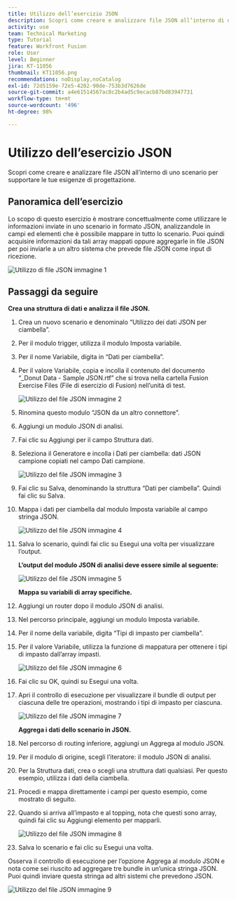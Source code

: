 ```yaml
---
title: Utilizzo dell’esercizio JSON
description: Scopri come creare e analizzare file JSON all’interno di uno scenario per supportare le tue esigenze di progettazione.
activity: use
team: Technical Marketing
type: Tutorial
feature: Workfront Fusion
role: User
level: Beginner
jira: KT-11056
thumbnail: KT11056.png
recommendations: noDisplay,noCatalog
exl-id: 72d5159e-72e5-4202-90de-753b3d7626de
source-git-commit: a4e61514567ac8c2b4ad5c9ecacb87bd83947731
workflow-type: tm+mt
source-wordcount: '496'
ht-degree: 98%

---
```


# Utilizzo dell’esercizio JSON

Scopri come creare e analizzare file JSON all’interno di uno scenario per supportare le tue esigenze di progettazione.

## Panoramica dell’esercizio

Lo scopo di questo esercizio è mostrare concettualmente come utilizzare le informazioni inviate in uno scenario in formato JSON, analizzandole in campi ed elementi che è possibile mappare in tutto lo scenario. Puoi quindi acquisire informazioni da tali array mappati oppure aggregarle in file JSON per poi inviarle a un altro sistema che prevede file JSON come input di ricezione.

![Utilizzo di file JSON immagine 1](../12-exercises/assets/working-with-json-walkthrough-1.png)

## Passaggi da seguire

**Crea una struttura di dati e analizza il file JSON.**

1. Crea un nuovo scenario e denominalo “Utilizzo dei dati JSON per ciambella”.
1. Per il modulo trigger, utilizza il modulo Imposta variabile.
1. Per il nome Variabile, digita in “Dati per ciambella”.
1. Per il valore Variabile, copia e incolla il contenuto del documento “_Donut Data - Sample JSON.rtf” che si trova nella cartella Fusion Exercise Files (File di esercizio di Fusion) nell’unità di test.

   ![Utilizzo del file JSON immagine 2](../12-exercises/assets/working-with-json-walkthrough-2.png)

1. Rinomina questo modulo “JSON da un altro connettore”.
1. Aggiungi un modulo JSON di analisi.
1. Fai clic su Aggiungi per il campo Struttura dati.
1. Seleziona il Generatore e incolla i Dati per ciambella: dati JSON campione copiati nel campo Dati campione.

   ![Utilizzo del file JSON immagine 3](../12-exercises/assets/working-with-json-walkthrough-3.png)

1. Fai clic su Salva, denominando la struttura “Dati per ciambella”. Quindi fai clic su Salva.
1. Mappa i dati per ciambella dal modulo Imposta variabile al campo stringa JSON.

   ![Utilizzo del file JSON immagine 4](../12-exercises/assets/working-with-json-walkthrough-4.png)

1. Salva lo scenario, quindi fai clic su Esegui una volta per visualizzare l’output.

   **L’output del modulo JSON di analisi deve essere simile al seguente:**

   ![Utilizzo del file JSON immagine 5](../12-exercises/assets/working-with-json-walkthrough-5.png)

   **Mappa su variabili di array specifiche.**

1. Aggiungi un router dopo il modulo JSON di analisi.
1. Nel percorso principale, aggiungi un modulo Imposta variabile.
1. Per il nome della variabile, digita “Tipi di impasto per ciambella”.
1. Per il valore Variabile, utilizza la funzione di mappatura per ottenere i tipi di impasto dall’array impasti.

   ![Utilizzo del file JSON immagine 6](../12-exercises/assets/working-with-json-walkthrough-6.png)

1. Fai clic su OK, quindi su Esegui una volta.
1. Apri il controllo di esecuzione per visualizzare il bundle di output per ciascuna delle tre operazioni, mostrando i tipi di impasto per ciascuna.

   ![Utilizzo del file JSON immagine 7](../12-exercises/assets/working-with-json-walkthrough-7.png)

   **Aggrega i dati dello scenario in JSON.**

1. Nel percorso di routing inferiore, aggiungi un Aggrega al modulo JSON.
1. Per il modulo di origine, scegli l’iteratore: il modulo JSON di analisi.
1. Per la Struttura dati, crea o scegli una struttura dati qualsiasi. Per questo esempio, utilizza i dati della ciambella.
1. Procedi e mappa direttamente i campi per questo esempio, come mostrato di seguito.
1. Quando si arriva all’impasto e al topping, nota che questi sono array, quindi fai clic su Aggiungi elemento per mapparli.

   ![Utilizzo del file JSON immagine 8](../12-exercises/assets/working-with-json-walkthrough-8.png)

1. Salva lo scenario e fai clic su Esegui una volta.

Osserva il controllo di esecuzione per l’opzione Aggrega al modulo JSON e nota come sei riuscito ad aggregare tre bundle in un’unica stringa JSON. Puoi quindi inviare questa stringa ad altri sistemi che prevedono JSON.

![Utilizzo del file JSON immagine 9](../12-exercises/assets/working-with-json-walkthrough-9.png)
